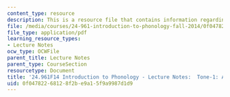 ```yaml
---
content_type: resource
description: This is a resource file that contains information regarding african languages.
file: /media/courses/24-961-introduction-to-phonology-fall-2014/0f04782268128f2be9a15f9a9987d1d9_MIT24_961F14_Lecture15.pdf
file_type: application/pdf
learning_resource_types:
- Lecture Notes
ocw_type: OCWFile
parent_title: Lecture Notes
parent_type: CourseSection
resourcetype: Document
title: '24.961F14 Introduction to Phonology - Lecture Notes:  Tone-1: African Languages'
uid: 0f047822-6812-8f2b-e9a1-5f9a9987d1d9
---
```

